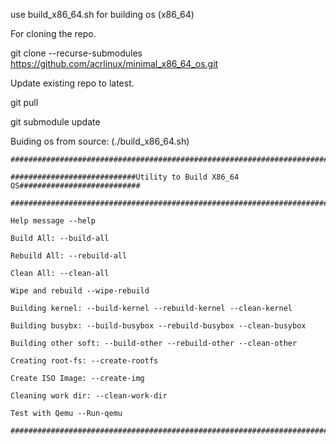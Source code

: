 use build_x86_64.sh for building os (x86_64)

For cloning the repo.

git clone --recurse-submodules https://github.com/acrlinux/minimal_x86_64_os.git   

Update existing repo to latest.

git pull

git submodule update

Buiding os from source: (./build_x86_64.sh)
```
#################################################################################

############################Utility to Build X86_64 OS###########################

#################################################################################

Help message --help

Build All: --build-all

Rebuild All: --rebuild-all

Clean All: --clean-all

Wipe and rebuild --wipe-rebuild

Building kernel: --build-kernel --rebuild-kernel --clean-kernel

Building busybx: --build-busybox --rebuild-busybox --clean-busybox

Building other soft: --build-other --rebuild-other --clean-other

Creating root-fs: --create-rootfs

Create ISO Image: --create-img

Cleaning work dir: --clean-work-dir

Test with Qemu --Run-qemu

###################################################################################
```
